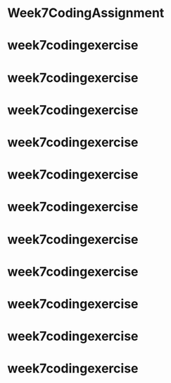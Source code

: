 # Week7CodingAssignment
# week7codingexercise
# week7codingexercise
# week7codingexercise
# week7codingexercise
# week7codingexercise
# week7codingexercise
# week7codingexercise
# week7codingexercise
# week7codingexercise
# week7codingexercise
# week7codingexercise
